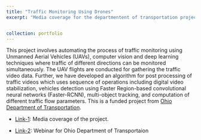 ```yaml
---
title: "Traffic Monitoring Using Drones"
excerpt: "Media coverage for the departmentent of transportation project, please click [here](https://www.youtube.com/watch?v=40ETHT2a8SQ) for more details."


collection: portfolio
---
```


This project involves automating the process of traffic monitoring using Unmanned Aerial Vehicles (UAVs), computer vision and deep learning techniques where traffic of different directions can be monitored simultaneously. The UAV flights are conducted for gathering the traffic video data. Further, we have developed an algorithm for post processing of traffic videos which uses sequence of operations including digital video stabilization, vehicles detection using Faster Region-based convolutional neural networks (Faster-RCNN), multi-object tracking, and computation of different traffic flow parameters. This is a funded project from [Ohio Department of Transportation](http://www.dot.state.oh.us/pages/home.aspx).

* [Link-1](https://www.youtube.com/watch?v=40ETHT2a8SQ): Media coverage of the project.

* [Link-2](https://www.youtube.com/watch?v=dRsLlXECK0I&feature=youtu.be): Webinar for Ohio Department of Transportaion 
